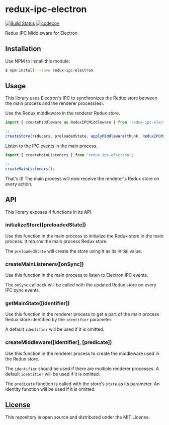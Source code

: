# redux-ipc-electron
[![Build Status](https://travis-ci.org/Dilatorily/redux-ipc-electron.svg?branch=master)](https://travis-ci.org/Dilatorily/redux-ipc-electron)
[![codecov](https://codecov.io/gh/Dilatorily/redux-ipc-electron/branch/master/graph/badge.svg)](https://codecov.io/gh/Dilatorily/redux-ipc-electron)

Redux IPC Middleware for Electron

## Installation
Use NPM to install this module:
```bash
$ npm install --save redux-ipc-electron
```

## Usage
This library uses Electron's IPC to synchronizes the Redux store between the main process and the renderer process(es).

Use the Redux middleware in the renderer Redux store.
```javascript
import { createMiddleware as ReduxIPCMiddleware } from 'redux-ipc-electron';

// ...
createStore(reducers, preloadedState, applyMiddleware(thunk, ReduxIPCMiddleware(), logger));
```

Listen to the IPC events in the main process.
```javascript
import { createMainListeners } from 'redux-ipc-electron';

// ...
createMainListeners();
```

That's it! The main process will now receive the renderer's Redux store on every action.

## API
This library exposes 4 functions in its API.

### initializeStore([preloadedState])
Use this function in the main process to initialize the Redux store in the main process. It returns the main process Redux store.

The `preloadedState` will create the store using it as its initial value.

### createMainListeners([onSync])
Use this function in the main process to listen to Electron IPC events.

The `onSync` callback will be called with the updated Redux store on every IPC sync events.

### getMainState([identifier])
Use this function in the renderer process to get a part of the main process Redux store identified by the `identifier` parameter.

A default `identifier` will be used if it is omitted.

### createMiddleware([identifier], [predicate])
Use this function in the renderer process to create the middleware used in the Redux store.

The `identifier` should be used if there are multiple renderer processes. A default `identifier` will be used if it is omitted.

The `predicate` function is called with the store's `state` as its parameter. An identity function will be used if it is omitted.

## [License](LICENSE)
This repository is open source and distributed under the MIT License.

